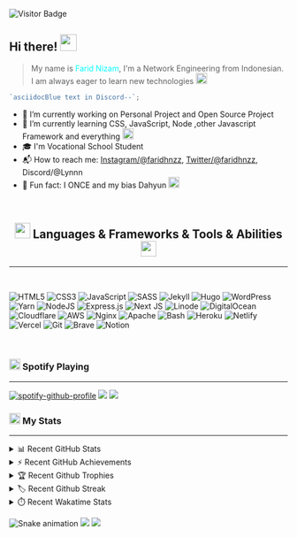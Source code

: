![Visitor Badge]

## Hi there! <img width="30px" src="https://emojis.slackmojis.com/emojis/images/1536351075/4594/blob-wave.gif">

> My name is <span style="color: aqua;">Farid Nizam</span>, I'm a Network Engineering from Indonesian.<br>
> I am always eager to learn new technologies <img width="20px" src="https://emojis.slackmojis.com/emojis/images/1600706728/10521/meow_code.gif">

```js
`asciidocBlue text in Discord--`;
```

- :telescope: I’m currently working on Personal Project and Open Source Project
- :seedling: I’m currently learning CSS, JavaScript, Node ,other Javascript Framework and everything <img width="20px" src="https://emojis.slackmojis.com/emojis/images/1584726180/8270/blob-dance.gif">
- :mortar_board: I'm Vocational School Student
- :mailbox_with_mail: How to reach me: [Instagram/@faridhnzz], [Twitter/@faridhnzz], Discord/@Lynnn
- :tada: Fun fact: I ONCE and my bias Dahyun <img width="20px" src="https://emojis.slackmojis.com/emojis/images/1596061862/9845/meow_heart.png">

<br>
<h2 align="center"><img width="28px" src="https://emojis.slackmojis.com/emojis/images/1619774527/34482/fire.gif"> Languages & Frameworks & Tools & Abilities <img width="28px" src="https://emojis.slackmojis.com/emojis/images/1619774527/34482/fire.gif"></h2>

---

<br>

![HTML5](https://img.shields.io/badge/html5-%23E34F26.svg?style=for-the-badge&logo=html5&logoColor=white)
![CSS3](https://img.shields.io/badge/css3-%231572B6.svg?style=for-the-badge&logo=css3&logoColor=white)
![JavaScript](https://img.shields.io/badge/javascript-%23323330.svg?style=for-the-badge&logo=javascript&logoColor=%23F7DF1E)
![SASS](https://img.shields.io/badge/SASS-hotpink.svg?style=for-the-badge&logo=SASS&logoColor=white)
![Jekyll](https://img.shields.io/badge/jekyll-%23323330.svg?style=for-the-badge&logo=jekyll&logoColor=red)
![Hugo](https://img.shields.io/badge/hugo-white.svg?style=for-the-badge&logo=hugo&logoColor=ff69b4)
![WordPress](https://img.shields.io/badge/WordPress-%23117AC9.svg?style=for-the-badge&logo=WordPress&logoColor=white)
![Yarn](https://img.shields.io/badge/yarn-%232C8EBB.svg?style=for-the-badge&logo=yarn&logoColor=white)
![NodeJS](https://img.shields.io/badge/node.js-6DA55F?style=for-the-badge&logo=node.js&logoColor=white)
![Express.js](https://img.shields.io/badge/express.js-%23404d59.svg?style=for-the-badge&logo=express&logoColor=%2361DAFB)
![Next JS](https://img.shields.io/badge/Next-black?style=for-the-badge&logo=next.js&logoColor=white)
![Linode](https://img.shields.io/badge/linode-white.svg?style=for-the-badge&logo=linode&logoColor=brightgreen)
![DigitalOcean](https://img.shields.io/badge/DigitalOcean-%230167ff.svg?style=for-the-badge&logo=digitalOcean&logoColor=white)
![Cloudflare](https://img.shields.io/badge/Cloudflare-F38020?style=for-the-badge&logo=Cloudflare&logoColor=white)
![AWS](https://img.shields.io/badge/AWS-%23FF9900.svg?style=for-the-badge&logo=amazon-aws&logoColor=white)
![Nginx](https://img.shields.io/badge/nginx-%23009639.svg?style=for-the-badge&logo=nginx&logoColor=white)
![Apache](https://img.shields.io/badge/apache-%23D42029.svg?style=for-the-badge&logo=apache&logoColor=white)
![Bash](https://img.shields.io/badge/bash-%23121011.svg?style=for-the-badge&logo=gnu-bash&logoColor=white)
![Heroku](https://img.shields.io/badge/heroku-%23430098.svg?style=for-the-badge&logo=heroku&logoColor=white)
![Netlify](https://img.shields.io/badge/netlify-%23000000.svg?style=for-the-badge&logo=netlify&logoColor=#00C7B7)
![Vercel](https://img.shields.io/badge/vercel-%23000000.svg?style=for-the-badge&logo=vercel&logoColor=white)
![Git](https://img.shields.io/badge/git-%23F05033.svg?style=for-the-badge&logo=git&logoColor=white)
![Brave](https://img.shields.io/badge/Brave-FB542B?style=for-the-badge&logo=Brave&logoColor=white)
![Notion](https://img.shields.io/badge/Notion-%23000000.svg?style=for-the-badge&logo=notion&logoColor=white)

<br>
<!-- <hr> -->

### <img width="20px" src="https://emojis.slackmojis.com/emojis/images/1597320283/10003/catjam.gif"> Spotify Playing

---

[![spotify-github-profile]](https://spotify-github-profile.vercel.app/api/view?uid=twhldi22qw4olbchk87zwy42b&redirect=true) <img src="https://emojis.slackmojis.com/emojis/images/1615393371/18822/02_dance.gif"> <img src="https://emojis.slackmojis.com/emojis/images/1615393977/18825/02_fingers.gif">

### <img width="20px" src="https://emojis.slackmojis.com/emojis/images/1520808873/3643/cool-doge.gif"> My Stats

---

<details>
<br>
  <summary>📊 Recent GitHub Stats</summary>
  <img src="https://github-readme-stats.vercel.app/api?username=faridnizam&show_icons=true&count_private=true&theme=tokyonight">
<br>
</details>

<details>
  <summary>⚡ Recent GitHub Achievements</summary>
  <img src="https://raw.githubusercontent.com/faridnizam/faridnizam/master/github-metrics.svg">
</details>

<details>
<br>
  <summary>🏆 Recent Github Trophies</summary>
  <img src="https://github-profile-trophy.vercel.app/?username=faridnizam&theme=algolia&column=4">
</details>

<details>
<br>
  <summary>🏷️ Recent Github Streak</summary>
  <img src="https://github-readme-streak-stats.herokuapp.com?user=faridnizam&theme=radical&date_format=j%20M%5B%20Y%5D">
</details>

<details>
<br>
  <summary>⏱️ Recent Wakatime Stats</summary>
  <img src="https://wakatime.com/badge/user/5419b4c2-b088-4f88-bea6-1acf232a8a0e.svg">
  <br>
  <img src="https://github-readme-stats.vercel.app/api/wakatime?username=faridsaja12">
</details>

![Snake animation]
![](https://hit.yhype.me/github/profile?user_id=29797712)
<img src="https://imgur.com/rilHVxA.png"/>

<!-- ++++++++++++++++++++++++++++++++++++++++++++++++++++++++++++ -->
<!-- +++++++++++++++++++++++++  VARIABEL  +++++++++++++++++++++++ -->
<!-- ++++++++++++++++++++++++++++++++++++++++++++++++++++++++++++ -->

[wave]: https://i.imgur.com/mbOk4Sm.gif
[metrics-achievements]: https://raw.githubusercontent.com/faridnizam/faridnizam/master/github-metrics.svg
[snake animation]: https://raw.githubusercontent.com/faridnizam/faridnizam/output/github-contribution-grid-snake.svg
[spotify-github-profile]: https://spotify-github-profile.vercel.app/api/view?uid=twhldi22qw4olbchk87zwy42b&cover_image=true&theme=novatorem
[visitor badge]: https://komarev.com/ghpvc/?username=faridnizam

<!-- Sosmed -->

[instagram/@faridhnzz]: https://www.instagram.com/faridhnzz
[twitter/@faridhnzz]: https://twitter.com/faridhnzz
